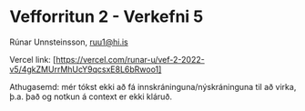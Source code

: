 # Vefforritun 2 - Verkefni 5

Rúnar Unnsteinsson, ruu1@hi.is

Vercel link: [https://vercel.com/runar-u/vef-2-2022-v5/4gkZMUrrMhUcY9qcsxE8L6bRwoo1]

Athugasemd: mér tókst ekki að fá innskráninguna/nýskráninguna til að virka, þ.a. það og notkun á context er ekki kláruð.